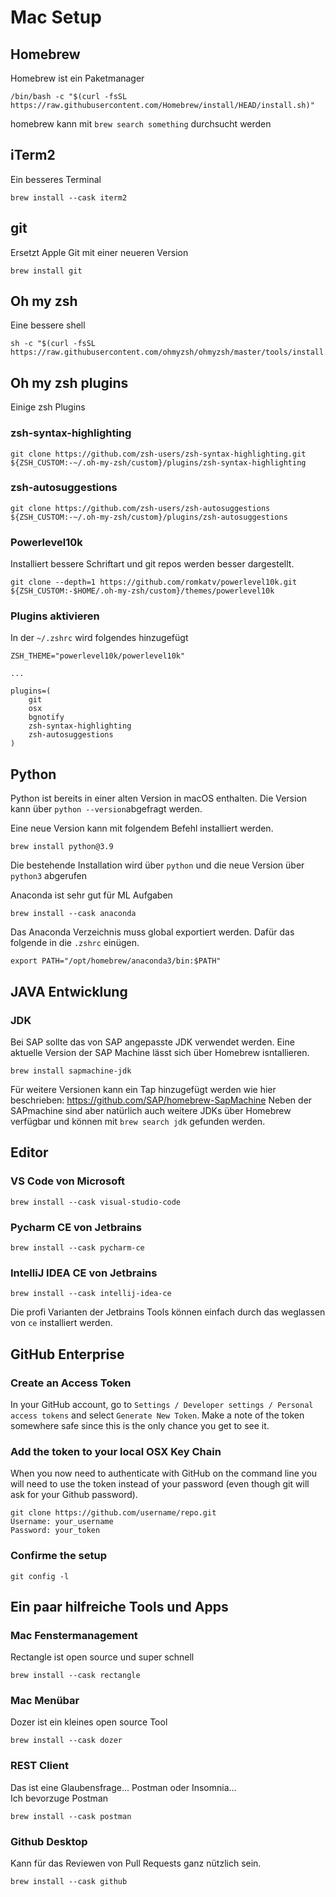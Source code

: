 # Mac Setup

## Homebrew
Homebrew ist ein Paketmanager
```shell
/bin/bash -c "$(curl -fsSL https://raw.githubusercontent.com/Homebrew/install/HEAD/install.sh)"
```
homebrew kann mit ```brew search something``` durchsucht werden
## iTerm2
Ein besseres Terminal
```shell
brew install --cask iterm2
```

## git
Ersetzt Apple Git mit einer neueren Version
```shell
brew install git
```

## Oh my zsh 
Eine bessere shell
```shell
sh -c "$(curl -fsSL https://raw.githubusercontent.com/ohmyzsh/ohmyzsh/master/tools/install.sh)"
```

## Oh my zsh plugins

Einige zsh Plugins
### zsh-syntax-highlighting
```shell
git clone https://github.com/zsh-users/zsh-syntax-highlighting.git ${ZSH_CUSTOM:-~/.oh-my-zsh/custom}/plugins/zsh-syntax-highlighting
```

### zsh-autosuggestions
```shell
git clone https://github.com/zsh-users/zsh-autosuggestions ${ZSH_CUSTOM:-~/.oh-my-zsh/custom}/plugins/zsh-autosuggestions
```

### Powerlevel10k
Installiert bessere Schriftart und git repos werden besser dargestellt.
```shell
git clone --depth=1 https://github.com/romkatv/powerlevel10k.git ${ZSH_CUSTOM:-$HOME/.oh-my-zsh/custom}/themes/powerlevel10k
```

### Plugins aktivieren
In der ```~/.zshrc``` wird folgendes hinzugefügt
```shell
ZSH_THEME="powerlevel10k/powerlevel10k"

...

plugins=(
    git
    osx
    bgnotify
    zsh-syntax-highlighting
    zsh-autosuggestions
)
```

## Python
Python ist bereits in einer alten Version in macOS enthalten.
Die Version kann über ```python --version```abgefragt werden.

Eine neue Version kann mit folgendem Befehl installiert werden.
```shell
brew install python@3.9
```
Die bestehende Installation wird über ```python``` und die neue Version über ```python3``` abgerufen

Anaconda ist sehr gut für ML Aufgaben
```shell
brew install --cask anaconda
```

Das Anaconda Verzeichnis muss global exportiert werden.
Dafür das folgende in die ```.zshrc``` einügen.
```shell
export PATH="/opt/homebrew/anaconda3/bin:$PATH"
```


## JAVA Entwicklung

### JDK
Bei SAP sollte das von SAP angepasste JDK verwendet werden. Eine aktuelle Version
der SAP Machine lässt sich über Homebrew isntallieren.
```shell
brew install sapmachine-jdk
```
Für weitere Versionen kann ein Tap hinzugefügt werden wie hier beschrieben:
https://github.com/SAP/homebrew-SapMachine
Neben der SAPmachine sind aber natürlich auch weitere JDKs über Homebrew
verfügbar und können mit ```brew search jdk``` gefunden werden.

## Editor
### VS Code von Microsoft
```shell
brew install --cask visual-studio-code
```
### Pycharm CE von Jetbrains
```shell
brew install --cask pycharm-ce
```
### IntelliJ IDEA CE von Jetbrains
```shell
brew install --cask intellij-idea-ce
```
Die profi Varianten der Jetbrains Tools können einfach durch das weglassen von ````ce````
installiert werden.

## GitHub Enterprise
### Create an Access Token
In your GitHub account, go to ```Settings / Developer settings / Personal access tokens``` and select ```Generate New Token```. Make a note of the token somewhere safe since this is the only chance you get to see it.

### Add the token to your local OSX Key Chain
When you now need to authenticate with GitHub on the command line you will need to use the token instead of your password (even though git will ask for your Github password).
```shell
git clone https://github.com/username/repo.git
Username: your_username
Password: your_token
```

### Confirme the setup
```shell
git config -l
```
## Ein paar hilfreiche Tools und Apps
### Mac Fenstermanagement
Rectangle ist open source und super schnell
```shell
brew install --cask rectangle
```

### Mac Menübar
Dozer ist ein kleines open source Tool
```shell
brew install --cask dozer
```

### REST Client
Das ist eine Glaubensfrage... Postman oder Insomnia...  
Ich bevorzuge Postman 
```shell
brew install --cask postman
```

### Github Desktop
Kann für das Reviewen von Pull Requests ganz nützlich sein.
```shell
brew install --cask github
```
